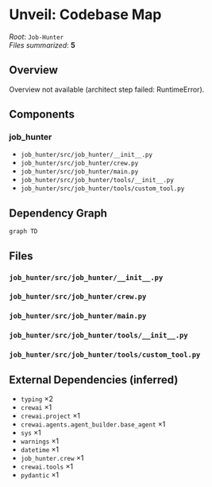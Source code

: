 # Unveil: Codebase Map

_Root_: `Job-Hunter`  
_Files summarized_: **5**

## Overview

Overview not available (architect step failed: RuntimeError).

## Components

### job_hunter

- `job_hunter/src/job_hunter/__init__.py`
- `job_hunter/src/job_hunter/crew.py`
- `job_hunter/src/job_hunter/main.py`
- `job_hunter/src/job_hunter/tools/__init__.py`
- `job_hunter/src/job_hunter/tools/custom_tool.py`

## Dependency Graph

```mermaid
graph TD
```

## Files

### `job_hunter/src/job_hunter/__init__.py`

### `job_hunter/src/job_hunter/crew.py`

### `job_hunter/src/job_hunter/main.py`

### `job_hunter/src/job_hunter/tools/__init__.py`

### `job_hunter/src/job_hunter/tools/custom_tool.py`

## External Dependencies (inferred)

- `typing` ×2
- `crewai` ×1
- `crewai.project` ×1
- `crewai.agents.agent_builder.base_agent` ×1
- `sys` ×1
- `warnings` ×1
- `datetime` ×1
- `job_hunter.crew` ×1
- `crewai.tools` ×1
- `pydantic` ×1
